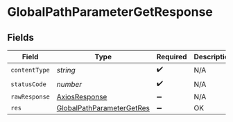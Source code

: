 # GlobalPathParameterGetResponse


## Fields

| Field                                                                             | Type                                                                              | Required                                                                          | Description                                                                       |
| --------------------------------------------------------------------------------- | --------------------------------------------------------------------------------- | --------------------------------------------------------------------------------- | --------------------------------------------------------------------------------- |
| `contentType`                                                                     | *string*                                                                          | :heavy_check_mark:                                                                | N/A                                                                               |
| `statusCode`                                                                      | *number*                                                                          | :heavy_check_mark:                                                                | N/A                                                                               |
| `rawResponse`                                                                     | [AxiosResponse](https://axios-http.com/docs/res_schema)                           | :heavy_minus_sign:                                                                | N/A                                                                               |
| `res`                                                                             | [GlobalPathParameterGetRes](../../models/operations/globalpathparametergetres.md) | :heavy_minus_sign:                                                                | OK                                                                                |